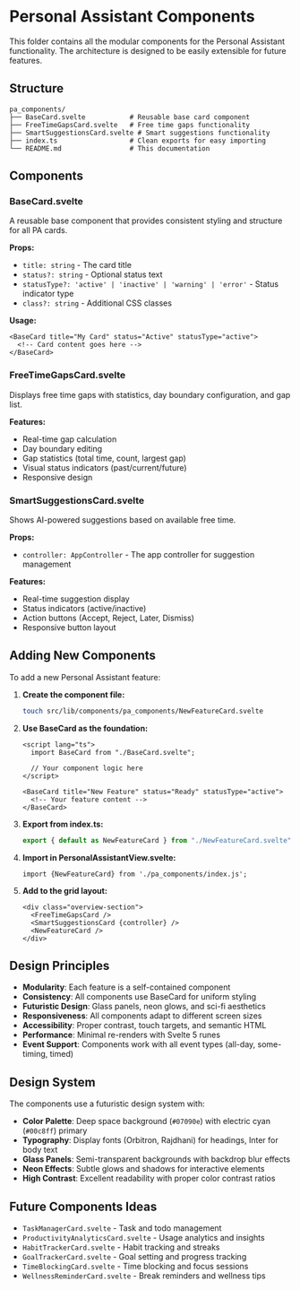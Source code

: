 # Personal Assistant Components

This folder contains all the modular components for the Personal Assistant functionality. The architecture is designed to be easily extensible for future features.

## Structure

```
pa_components/
├── BaseCard.svelte           # Reusable base card component
├── FreeTimeGapsCard.svelte   # Free time gaps functionality
├── SmartSuggestionsCard.svelte # Smart suggestions functionality
├── index.ts                  # Clean exports for easy importing
└── README.md                 # This documentation
```

## Components

### BaseCard.svelte

A reusable base component that provides consistent styling and structure for all PA cards.

**Props:**

- `title: string` - The card title
- `status?: string` - Optional status text
- `statusType?: 'active' | 'inactive' | 'warning' | 'error'` - Status indicator type
- `class?: string` - Additional CSS classes

**Usage:**

```svelte
<BaseCard title="My Card" status="Active" statusType="active">
  <!-- Card content goes here -->
</BaseCard>
```

### FreeTimeGapsCard.svelte

Displays free time gaps with statistics, day boundary configuration, and gap list.

**Features:**

- Real-time gap calculation
- Day boundary editing
- Gap statistics (total time, count, largest gap)
- Visual status indicators (past/current/future)
- Responsive design

### SmartSuggestionsCard.svelte

Shows AI-powered suggestions based on available free time.

**Props:**

- `controller: AppController` - The app controller for suggestion management

**Features:**

- Real-time suggestion display
- Status indicators (active/inactive)
- Action buttons (Accept, Reject, Later, Dismiss)
- Responsive button layout

## Adding New Components

To add a new Personal Assistant feature:

1. **Create the component file:**

   ```bash
   touch src/lib/components/pa_components/NewFeatureCard.svelte
   ```

2. **Use BaseCard as the foundation:**

   ```svelte
   <script lang="ts">
     import BaseCard from "./BaseCard.svelte";

     // Your component logic here
   </script>

   <BaseCard title="New Feature" status="Ready" statusType="active">
     <!-- Your feature content -->
   </BaseCard>
   ```

3. **Export from index.ts:**

   ```typescript
   export { default as NewFeatureCard } from "./NewFeatureCard.svelte";
   ```

4. **Import in PersonalAssistantView.svelte:**

   ```svelte
   import {NewFeatureCard} from './pa_components/index.js';
   ```

5. **Add to the grid layout:**
   ```svelte
   <div class="overview-section">
     <FreeTimeGapsCard />
     <SmartSuggestionsCard {controller} />
     <NewFeatureCard />
   </div>
   ```

## Design Principles

- **Modularity**: Each feature is a self-contained component
- **Consistency**: All components use BaseCard for uniform styling
- **Futuristic Design**: Glass panels, neon glows, and sci-fi aesthetics
- **Responsiveness**: All components adapt to different screen sizes
- **Accessibility**: Proper contrast, touch targets, and semantic HTML
- **Performance**: Minimal re-renders with Svelte 5 runes
- **Event Support**: Components work with all event types (all-day, some-timing, timed)

## Design System

The components use a futuristic design system with:

- **Color Palette**: Deep space background (`#07090e`) with electric cyan (`#00c8ff`) primary
- **Typography**: Display fonts (Orbitron, Rajdhani) for headings, Inter for body text
- **Glass Panels**: Semi-transparent backgrounds with backdrop blur effects
- **Neon Effects**: Subtle glows and shadows for interactive elements
- **High Contrast**: Excellent readability with proper color contrast ratios

## Future Components Ideas

- `TaskManagerCard.svelte` - Task and todo management
- `ProductivityAnalyticsCard.svelte` - Usage analytics and insights
- `HabitTrackerCard.svelte` - Habit tracking and streaks
- `GoalTrackerCard.svelte` - Goal setting and progress tracking
- `TimeBlockingCard.svelte` - Time blocking and focus sessions
- `WellnessReminderCard.svelte` - Break reminders and wellness tips
